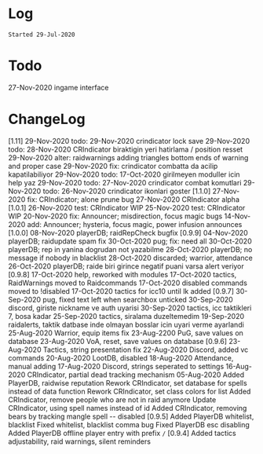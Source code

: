 # Log
`Started 29-Jul-2020`

# Todo
27-Nov-2020 ingame interface


# ChangeLog
[1.11]
29-Nov-2020 todo: 29-Nov-2020 crindicator lock save
29-Nov-2020 todo: 28-Nov-2020 CRIndicator biraktigin yeri hatirlama / position resset
29-Nov-2020 alter: raidwarnings adding triangles bottom ends of warning and proper case
29-Nov-2020 fix: crindicator combatta da acilip kapatilabiliyor
29-Nov-2020 todo: 17-Oct-2020 girilmeyen moduller icin help yaz
29-Nov-2020 todo: 27-Nov-2020 crindicator combat komutlari
29-Nov-2020 todo: 26-Nov-2020 crindicator ikonlari goster
[1.1.0]
27-Nov-2020 fix: CRIndicator; alone prune bug
27-Nov-2020 CRIndicator alpha
[1.0.1]
26-Nov-2020 test: CRIndicator WIP
25-Nov-2020 test: CRIndicator WIP
20-Nov-2020 fix: Announcer; misdirection, focus magic bugs
14-Nov-2020 add: Announcer; hysteria, focus magic, power infusion announces
[1.0.0]
08-Nov-2020 playerDB; raidRepCheck bugfix
[0.9.9]
04-Nov-2020 playerDB; raidupdate spam fix
30-Oct-2020 pug; fix: need all
30-Oct-2020 playerDB; rep in yanina dogrudan not yazabilme
28-Oct-2020 playerDB; no message if nobody in blacklist
28-Oct-2020 discarded; warrior, attendance
26-Oct-2020 playerDB; raide biri girince negatif puani varsa alert veriyor
[0.9.8]
17-Oct-2020 help, reworked with modules
17-Oct-2020 tactics, RaidWarnings moved to Raidcommands
17-Oct-2020 disabled commands moved to !disabled
17-Oct-2020 tactics for icc10 until lk added
[0.9.7]
30-Sep-2020 pug, fixed text left when searchbox unticked
30-Sep-2020 discord, giriste nickname ve auth uyarisi
30-Sep-2020 tactics, icc taktikleri 7, bosa kadar
25-Sep-2020 tactics, siralama duzeltemedim
19-Sep-2020 raidalerts, taktik datbase inde olmayan bosslar icin uyari verme ayarlandi
25-Aug-2020 Warrior, equip items fix
23-Aug-2200 PuG, save values on database
23-Aug-2020 VoA, reset, save values on database
[0.9.6]
23-Aug-2020 Tactics, string presentation fix
22-Aug-2020 Discord, added vc commands
20-Aug-2020 LootDB, disabled
18-Aug-2020 Attendance, manual adding
17-Aug-2020 Discord, strings seperated to settings
16-Aug-2020 CRIndicator, partial dead tracking mechanism
05-Aug-2020 Added PlayerDB, raidwise reputation
Rework CRIndicator, set database for spells instead of data function
Rework CRIndicator, set class colors for list
Added CRIndicator, remove people who are not in raid anymore
Update CRIndicator, using spell names instead of id
Added CRIndicator, removing bears by tracking mangle spell -- disabled
[0.9.5]
Added PlayerDB whitelist, blacklist
Fixed whitelist, blacklist comma bug
Fixed PlayerDB esc disabling
Added PlayerDB offline player entry with prefix `/`
[0.9.4] 
Added tactics adjustability, raid warnings, silent reminders